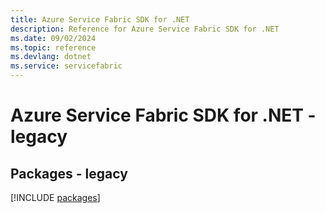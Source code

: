 ```yaml
---
title: Azure Service Fabric SDK for .NET
description: Reference for Azure Service Fabric SDK for .NET
ms.date: 09/02/2024
ms.topic: reference
ms.devlang: dotnet
ms.service: servicefabric
---
```

# Azure Service Fabric SDK for .NET - legacy
## Packages - legacy
[!INCLUDE [packages](service-fabric-index.md)]